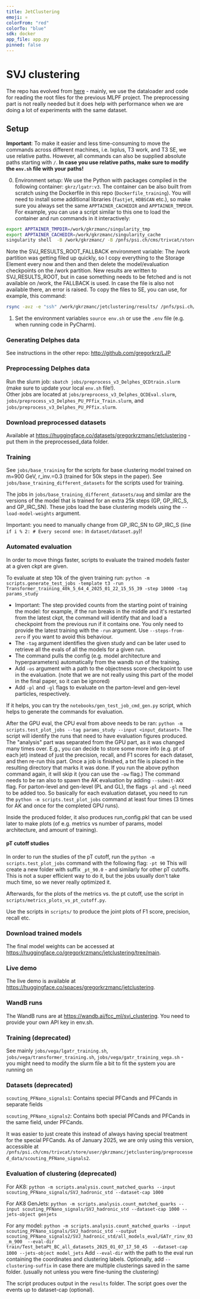 ```yaml
---
title: JetClustering
emoji: ⚛️
colorFrom: "red"
colorTo: "blue"
sdk: docker
app_file: app.py
pinned: false
---
```


# SVJ clustering
The repo has evolved from [here](https://github.com/selvaggi/mlpf) - mainly, we use the dataloader and code for reading  the root files for the previous MLPF project. The preprocessing part is not really needed but it does help with performance when we are doing a lot of experiments with the same dataset.

## Setup
**Important**: To make it easier and less time-consuming to move the commands across different machines, i.e. lxplus, T3 work, and T3 SE, we use relative paths. However, all commands can also be supplied absolute paths starting with `/`. **In case you use relative paths, make sure to modify the `env.sh` file with your paths!**

0. Environment setup: We use the Python with packages compiled in the following container: `gkrz/lgatr:v3`. The container can be also built from scratch using the Dockerfile in this repo (`Dockerfile_training`). You will need to install some additional libraries (`fastjet`, `HDBSCAN` etc.), so make sure you always set the same `APPTAINER_CACHEDIR` and `APPTAINER_TMPDIR`.
For example, you can use a script similar to this one to load the container and run commands in it interactively:
```bash
export APPTAINER_TMPDIR=/work/gkrzmanc/singularity_tmp
export APPTAINER_CACHEDIR=/work/gkrzmanc/singularity_cache
singularity shell  -B /work/gkrzmanc/ -B /pnfs/psi.ch/cms/trivcat/store/user/gkrzmanc   -B /t3home -H /t3home/gkrzmanc --nv docker://gkrz/lgatr:v3
```
Note the SVJ_RESULTS_ROOT_FALLBACK environment variable: The /work partition was getting filed up quickly, so I copy everything to the Storage Element every now and then and then delete the model/evaluation checkpoints on the /work partition.
New results are written to SVJ_RESULTS_ROOT, but in case something needs to be fetched and is not available on /work, the FALLBACK is used. In case the file is also not available there, an error is raised.
To copy the files to SE, you can use, for example, this command:
```bash
rsync -avz -e "ssh" /work/gkrzmanc/jetclustering/results/ /pnfs/psi.ch/cms/trivcat/store/user/gkrzmanc/jetclustering/results
```

1. Set the environment variables `source env.sh` or use the `.env` file (e.g. when running code in PyCharm).

### Generating Delphes data

See instructions in the other repo: http://github.com/gregorkrz/LJP

### Preprocessing Delphes data

Run the slurm job: `sbatch jobs/preprocess_v3_Delphes_QCDtrain.slurm` (make sure to update your local `env.sh` file!).  
Other jobs are located at `jobs/preprocess_v3_Delphes_QCDEval.slurm`, `jobs/preprocess_v3_Delphes_PU_PFfix_Train.slurm`, and `jobs/preprocess_v3_Delphes_PU_PFfix.slurm`.


### Download preprocessed datasets

Available at https://huggingface.co/datasets/gregorkrzmanc/jetclustering - put them in the preprocessed_data folder.


### Training

See `jobs/base_training` for the scripts for base clustering model trained on m=900 GeV, r_inv.=0.3 (trained for 50k steps in the paper).
See `jobs/base_training_different_datasets` for the scripts used for training.

The jobs in `jobs/base_training_different_datasets/aug` and similar are the versions of the model that is trained for an extra 25k steps (GP, GP_IRC_S, and GP_IRC_SN). These jobs load the base clustering models using the `--load-model-weights` argument.

Important: you need to manually change from GP_IRC_SN to GP_IRC_S (line `if i % 2: # Every second one:` in `dataset/dataset.py`)!

### Automated evaluation
In order to move things faster, scripts to evaluate the trained models faster at a given ckpt are given. 

To evaluate at step 10k of the given training run: `python -m scripts.generate_test_jobs -template t3 -run Transformer_training_40k_5_64_4_2025_01_22_15_55_39 -step 10000 -tag params_study`
* Important: The step provided counts from the starting point of training the model: for example, if the run breaks in the middle and it's restarted from the latest ckpt, the command will identify that and load a checkpoint from the previous run if it contains one. You only need to provide the latest training with the `-run` argument.
Use `--steps-from-zero` if you want to avoid this behaviour.
* The `-tag` argument identifies the given study and can be later used to retrieve all the evals of all the models for a given run.
* The command pulls the config (e.g. model architecture and hyperparameters) automatically from the wandb run of the training.
* Add `-os` argument with a path to the objectness score checkpoint to use in the evaluation. (note that we are not really using this part of the model in the final paper, so it can be ignored)
* Add `-pl` and `-gl` flags to evaluate on the parton-level and gen-level particles, respectively. 

If it helps, you can try the `notebooks/gen_test_job_cmd_gen.py` script, which helps to generate the commands for evaluation.

After the GPU eval, the CPU eval from above needs to be ran: `python -m scripts.test_plot_jobs --tag params_study --input <input_dataset>`.
The script will identify the runs that need to have evaluation figures produced. The "analysis" part was separated from the GPU part, as it was changed many times over. E.g., you can decide to store some more info (e.g. pt of each jet) instead of just the precision, recall, and F1 scores for each dataset,
and then re-run this part. Once a job is finished, a txt file is placed in the resulting directory that marks it was done. If you run the above python command again, it will skip it (you can use the `-ow` flag.)
The command needs to be ran also to spawn the AK evaluation by adding `--submit-AKX` flag. For parton-level and gen-level  (PL and GL), the flags `-pl` and `-gl` need to be added too.
So basically for each evaluation dataset, you need to run the `python -m scripts.test_plot_jobs` command at least four times (3 times for AK and once for the completed GPU runs).

Inside the produced folder, it also produces run_config.pkl that can be used later to make plots (of e.g. metrics vs number of params, model architecture, and amount of training).

#### pT cutoff studies

In order to run the studies of the pT cutoff, run the `python -m scripts.test_plot_jobs` command with the following flag: `-pt 90`
This will create a new folder with suffix `_pt_90.0` - and similarly for other pT cutoffs. This is not a super efficient way to do it, but the jobs usually don't take much time, so we never really optimized it.

Afterwards, for the plots of the metrics vs. the pt cutoff, use the script in `scripts/metrics_plots_vs_pt_cutoff.py`.



Use the scripts in `scripts/` to produce the joint plots of F1 score, precision, recall etc.



### Download trained models

The final model weights can be accessed at https://huggingface.co/gregorkrzmanc/jetclustering/tree/main.

### Live demo

The live demo is available at https://huggingface.co/spaces/gregorkrzmanc/jetclustering.

### WandB runs

The WandB runs are at https://wandb.ai/fcc_ml/svj_clustering. You need to provide your own API key in env.sh.

### Training (deprecated)

See mainly `jobs/vega/lgatr_training.sh`, `jobs/vega/transformer_training.sh`, `jobs/vega/gatr_training_vega.sh` - you might need to modify the slurm file a bit to fit the system you are running on

### Datasets (deprecated)

`scouting_PFNano_signals1`: Contains special PFCands and PFCands in separate fields

`scouting_PFNano_signals2`: Contains both special PFCands and PFCands in the same field, under PFCands.

It was easier to just create this instead of always having special treatment for the special PFCands. As of January 2025, we are only using this version, accessible at `/pnfs/psi.ch/cms/trivcat/store/user/gkrzmanc/jetclustering/preprocessed_data/scouting_PFNano_signals2`.

### Evaluation of clustering (deprecated)

For AK8: `python -m scripts.analysis.count_matched_quarks --input scouting_PFNano_signals/SVJ_hadronic_std --dataset-cap 1000`


For AK8 GenJets: `python -m scripts.analysis.count_matched_quarks --input scouting_PFNano_signals/SVJ_hadronic_std --dataset-cap 1000 --jets-object genjets`


For any model: `python -m scripts.analysis.count_matched_quarks --input scouting_PFNano_signals/SVJ_hadronic_std --output scouting_PFNano_signals2/SVJ_hadronic_std/all_models_eval/GATr_rinv_03_m_900  --eval-dir train/Test_betaPt_BC_all_datasets_2025_01_07_17_50_45  --dataset-cap 1000 --jets-object model_jets` Add `--eval-dir` with the path to the eval run containing the coordinates and clustering labels. Optionally, add `--clustering-suffix` in case there are multiple clusterings saved in the same folder. (usually not unless you were fine-tuning the clustering)


The script produces output in the `results` folder. The script goes over the events up to dataset-cap (optional). 

